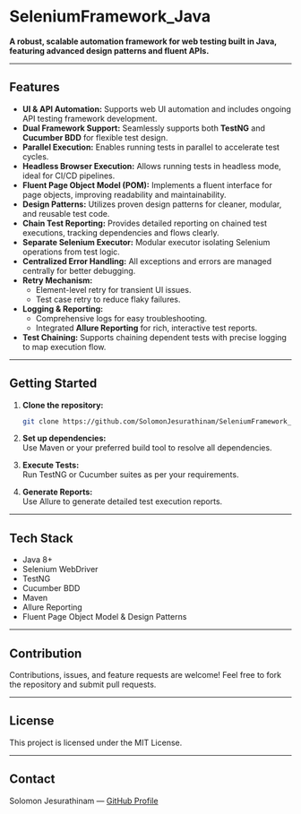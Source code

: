 # SeleniumFramework_Java

**A robust, scalable automation framework for web testing built in Java, featuring advanced design patterns and fluent APIs.**

---

## Features

- **UI & API Automation:** Supports web UI automation and includes ongoing API testing framework development.
- **Dual Framework Support:** Seamlessly supports both **TestNG** and **Cucumber BDD** for flexible test design.
- **Parallel Execution:** Enables running tests in parallel to accelerate test cycles.
- **Headless Browser Execution:** Allows running tests in headless mode, ideal for CI/CD pipelines.
- **Fluent Page Object Model (POM):** Implements a fluent interface for page objects, improving readability and maintainability.
- **Design Patterns:** Utilizes proven design patterns for cleaner, modular, and reusable test code.
- **Chain Test Reporting:** Provides detailed reporting on chained test executions, tracking dependencies and flows clearly.
- **Separate Selenium Executor:** Modular executor isolating Selenium operations from test logic.
- **Centralized Error Handling:** All exceptions and errors are managed centrally for better debugging.
- **Retry Mechanism:**  
  - Element-level retry for transient UI issues.  
  - Test case retry to reduce flaky failures.
- **Logging & Reporting:**  
  - Comprehensive logs for easy troubleshooting.  
  - Integrated **Allure Reporting** for rich, interactive test reports.
- **Test Chaining:** Supports chaining dependent tests with precise logging to map execution flow.

---

## Getting Started

1. **Clone the repository:**

   ```bash
   git clone https://github.com/SolomonJesurathinam/SeleniumFramework_Java.git

2. **Set up dependencies:**  
   Use Maven or your preferred build tool to resolve all dependencies.

3. **Execute Tests:**  
   Run TestNG or Cucumber suites as per your requirements.

4. **Generate Reports:**  
   Use Allure to generate detailed test execution reports.

---

## Tech Stack

- Java 8+
- Selenium WebDriver
- TestNG
- Cucumber BDD
- Maven
- Allure Reporting
- Fluent Page Object Model & Design Patterns

---

## Contribution

Contributions, issues, and feature requests are welcome! Feel free to fork the repository and submit pull requests.

---

## License

This project is licensed under the MIT License.

---

## Contact

Solomon Jesurathinam — [GitHub Profile](https://github.com/SolomonJesurathinam)
